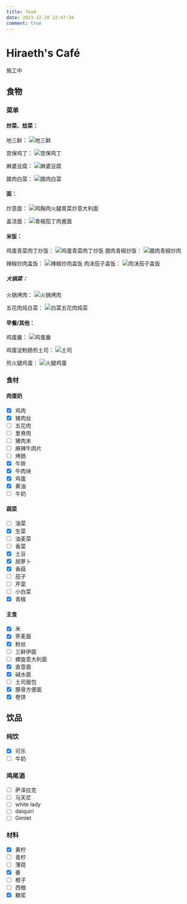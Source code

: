 ```yaml
---
title: food
date: 2023-12-20 22:47:34
comment: true
---
```


# Hiraeth's Café

<p class= "note note-danger" >施工中</p>

## 食物

### 菜单
#### 炒菜、烩菜：

<!-- tab 地三鲜-->
地三鲜：
![地三鲜](https://github.com/HiraethEcho/picx-images-hosting/raw/master/food/170f6c753395f4aaf904a9757d8fd43.2h81ab0y7e.jpg)
<!-- endtab -->

<!-- tab 宫保鸡丁 -->
宫保鸡丁：
![宫保鸡丁](https://github.com/HiraethEcho/picx-images-hosting/raw/master/food/b18ca6f802d4777877f3d0ed057f53c.7aww6flfkp.jpg)
<!-- endtab -->

<!-- tab 麻婆豆腐 -->
麻婆豆腐：
![麻婆豆腐](https://github.com/HiraethEcho/picx-images-hosting/raw/master/food/d93a22e5e550e70df47d20c3ab01895.1vydo06gpi.jpg)
<!-- endtab -->

<!-- tab 腊肉白菜 -->
腊肉白菜：
![腊肉白菜](https://github.com/HiraethEcho/picx-images-hosting/raw/master/food/a8eba8569f0d6ce898b45f93d114730.231ljfs9rx.jpg)
<!-- tab -->

#### 面：

<!-- tab 炒面-->
炒意面：
![鸡胸肉火腿青菜炒意大利面](https://github.com/HiraethEcho/picx-images-hosting/raw/master/food/a268f21c12b58f00125027413208387.7zq5qg97e5.jpg)
<!-- endtab -->

<!-- tab 盖浇面 -->
盖浇面：
![青椒茄丁肉酱面](https://github.com/HiraethEcho/picx-images-hosting/raw/master/food/e826c6ece42bdfeb6a23824e11bbb5a.8s3186podq.jpg)
<!-- endtab -->


#### 米饭：

<!-- tab 炒饭-->
鸡蛋青菜肉丁炒饭：
![鸡蛋青菜肉丁炒饭](https://github.com/HiraethEcho/picx-images-hosting/raw/master/food/434b1ae2e21545eb9e20700048c282b.5tqr4oh0ju.jpg)
腊肉青椒炒饭：
![腊肉青椒炒肉](https://github.com/HiraethEcho/picx-images-hosting/raw/master/food/f5c99f2041946a03c6d802609740a4d.1ov5skjwbu.jpg)
<!-- endtab -->

<!-- tab 盖饭 -->
辣椒炒肉盖饭：
![辣椒炒肉盖饭](https://github.com/HiraethEcho/picx-images-hosting/raw/master/food/301601e44d002ca612515c18cf6a0dd.9kfwpx64o5.jpg)
肉沫茄子盖饭：
![肉沫茄子盖饭](https://github.com/HiraethEcho/picx-images-hosting/raw/master/food/42ca69d1761e8bffac8e03fa4fd4d30.7ljpzl0gk7.jpg)
<!-- endtab -->



##### 大锅菜：

<!-- tab 火锅烤肉-->
火锅烤肉：
![火锅烤肉](https://github.com/HiraethEcho/picx-images-hosting/raw/master/food/768bff43ef7d132de2a3573a04bf4f4.9kfwpx67w8.jpg)
<!-- endtab -->

<!-- tab 炖菜 -->
五花肉炖白菜：
![白菜五花肉炖菜](https://github.com/HiraethEcho/picx-images-hosting/raw/master/food/83b126f7592bc49259476d380c3f5cb.5c0pg3fsj8.jpg)
<!-- endtab -->



#### 早餐/其他：

<!-- tab 鸡蛋羹-->
鸡蛋羹：
![鸡蛋羹](https://github.com/HiraethEcho/picx-images-hosting/raw/master/food/0546c85e59ce561e1533d483fef38c7.64dkxtwodp.jpg)
<!-- endtab -->

<!-- tab 土司 -->
鸡蛋淀粉肠煎土司：
![土司](https://github.com/HiraethEcho/picx-images-hosting/raw/master/food/9b5fa513aa975bca1e366304ee9f8ae.7ljpzl0ke9.jpg)
<!-- endtab -->

<!-- tab 火腿鸡蛋 -->
煎火腿鸡蛋：
![火腿鸡蛋](https://github.com/HiraethEcho/picx-images-hosting/raw/master/food/71c2940ddc77db377e5494b5f9fc552.pf2fegv6c.jpg)
<!-- endtab -->


### 食材

#### 肉蛋奶

- [x] 鸡肉
- [x] 猪肉丝
- [ ] 五花肉
- [ ] 里脊肉
- [ ] 猪肉末
- [ ] 麻辣牛肉片
- [ ] 烤肠
- [x] 牛排
- [x] 牛肉块
- [x] 鸡蛋
- [x] 黄油
- [ ] 牛奶

#### 蔬菜

- [ ] 油菜
- [x] 生菜
- [ ] 油麦菜
- [ ] 香菜
- [x] 土豆
- [x] 胡萝卜
- [x] 香菇
- [ ] 茄子
- [ ] 芹菜
- [ ] 小白菜
- [x] 青椒

#### 主食

- [x] 米
- [x] 荞麦面
- [x] 粉丝
- [ ] 三鲜伊面
- [ ] 螺旋意大利面
- [x] 直意面
- [x] 碱水面
- [ ] 土司面包
- [x] 豚骨方便面
- [x] 卷饼

## 饮品

### 纯饮

- [x] 可乐
- [ ] 牛奶

### 鸡尾酒

- [ ] 萨泽拉克
- [ ] 马天尼
- [ ] white lady
- [ ] daiquiri
- [ ] Gimlet

### 材料

- [x] 黄柠
- [ ] 青柠
- [ ] 薄荷
- [x] 姜
- [ ] 橙子
- [ ] 西柚
- [x] 糖浆
